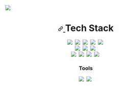<img src="https://capsule-render.vercel.app/api?type=waving&color=auto&height=200&section=header&text=Sani%20Github&fontSize=90" />

<h1 align="center" dir="auto"> 
  <a id="user-content-technology" class="anchor" aria-hidden="true" href="#technology"><svg class="octicon octicon-link" viewBox="0 0 16 16" version="1.1" width="16" height="16" aria-hidden="true"><path fill-rule="evenodd" d="M7.775 3.275a.75.75 0 001.06 1.06l1.25-1.25a2 2 0 112.83 2.83l-2.5 2.5a2 2 0 01-2.83 0 .75.75 0 00-1.06 1.06 3.5 3.5 0 004.95 0l2.5-2.5a3.5 3.5 0 00-4.95-4.95l-1.25 1.25zm-4.69 9.64a2 2 0 010-2.83l2.5-2.5a2 2 0 012.83 0 .75.75 0 001.06-1.06 3.5 3.5 0 00-4.95 0l-2.5 2.5a3.5 3.5 0 004.95 4.95l1.25-1.25a.75.75 0 00-1.06-1.06l-1.25 1.25a2 2 0 01-2.83 0z"></path></svg>
  </a>
  Tech Stack
</h1>
<div align="center">
<img src="https://img.shields.io/badge/Java-orange?style=for-the-badge&logo=java&logoColor=white"/>&nbsp 
<img src="https://img.shields.io/badge/Spring-6DB33F?style=for-the-badge&logo=Spring&logoColor=white"/>&nbsp
<img src="https://img.shields.io/badge/Spring%20Boot-6DB33F?style=for-the-badge&logo=SpringBoot&logoColor=white"/>&nbsp
<img src="https://img.shields.io/badge/Spring%20Security-6DB33F?style=for-the-badge&logo=SpringSecurity&logoColor=white"/>&nbsp 
<img src="https://img.shields.io/badge/JPA-6DB33F?style=for-the-badge&logo=JPA&logoColor=white"/>&nbsp
  <br/>
<img src="https://img.shields.io/badge/Mysql-blue?style=for-the-badge&logo=Mysql&logoColor=white"/>&nbsp
<img src="https://img.shields.io/badge/Oracle-red?style=for-the-badge&logo=Oracle&logoColor=white"/>&nbsp
<img src="https://img.shields.io/badge/Mssql-blue?style=for-the-badge&logo=Mssql&logoColor=white"/>&nbsp
  <br/>
<img src="https://img.shields.io/badge/Node.js-339933?style=for-the-badge&logo=Node.js&logoColor=white"/></a>&nbsp
<img src="https://img.shields.io/badge/React-blue?style=for-the-badge&logo=React&logoColor=white"/></a>&nbsp
<img src="https://img.shields.io/badge/Javascript-e1eb2a?style=for-the-badge&logo=Javascript&logoColor=white"/></a>&nbsp
<img src="https://img.shields.io/badge/Jquery-e1eb2a?style=for-the-badge&logo=Jquery&logoColor=white"/></a>&nbsp
<h3 align="center" dir="auto">
  Tools
</h3>
<img src="https://img.shields.io/badge/IntelliJ-black?style=for-the-badge&logo=IntelliJIDEA&logoColor=white"/></a>&nbsp
<img src="https://img.shields.io/badge/Eclipse-800080?style=for-the-badge&logo=EclipseIDE&logoColor=white"/></a>&nbsp
</div>

<!--
**yoojadoni/yoojadoni** is a ✨ _special_ ✨ repository because its `README.md` (this file) appears on your GitHub profile.

Here are some ideas to get you started:

- 🔭 I’m currently working on ...
- 🌱 I’m currently learning ...
- 👯 I’m looking to collaborate on ...
- 🤔 I’m looking for help with ...
- 💬 Ask me about ...
- 📫 How to reach me: ...
- 😄 Pronouns: ...
- ⚡ Fun fact: ...
-->
